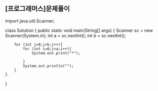 <h2>[프로그래머스]문제풀이</h2>


import java.util.Scanner;

class Solution {
    public static void main(String[] args) {
        Scanner sc = new Scanner(System.in);
        int a = sc.nextInt();
        int b = sc.nextInt();

        for (int j=0;j<b;j++){
            for (int i=0;i<a;i++){
                System.out.print("*");

            }
            System.out.println("");
        }
    }
}
